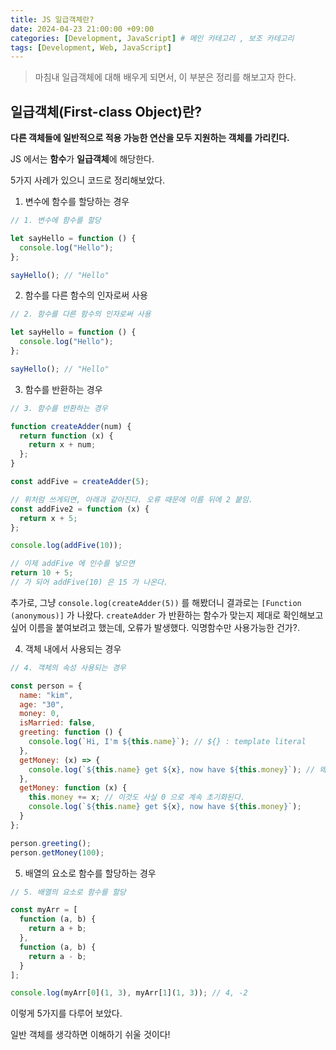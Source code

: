 ```yaml
---
title: JS 일급객체란?
date: 2024-04-23 21:00:00 +09:00
categories: [Development, JavaScript] # 메인 카테고리 , 보조 카테고리
tags: [Development, Web, JavaScript]
---
```


> 마침내 일급객체에 대해 배우게 되면서, 이 부분은 정리를 해보고자 한다.

## 일급객체(First-class Object)란?

**다른 객체들에 일반적으로 적용 가능한 연산을 모두 지원하는 객체를 가리킨다.**

JS 에서는 **함수**가 **일급객체**에 해당한다.

5가지 사례가 있으니 코드로 정리해보았다.

1. 변수에 함수를 할당하는 경우

```javascript
// 1. 변수에 함수를 할당

let sayHello = function () {
  console.log("Hello");
};

sayHello(); // "Hello"
```

2. 함수를 다른 함수의 인자로써 사용

```javascript
// 2. 함수를 다른 함수의 인자로써 사용

let sayHello = function () {
  console.log("Hello");
};

sayHello(); // "Hello"
```

3. 함수를 반환하는 경우

```javascript
// 3. 함수를 반환하는 경우

function createAdder(num) {
  return function (x) {
    return x + num;
  };
}

const addFive = createAdder(5);

// 위처럼 쓰게되면, 아래과 같아진다. 오류 때문에 이름 뒤에 2 붙임.
const addFive2 = function (x) {
  return x + 5;
};

console.log(addFive(10));

// 이제 addFive 에 인수를 넣으면
return 10 + 5;
// 가 되어 addFive(10) 은 15 가 나온다.
```

추가로, 그냥 `console.log(createAdder(5))` 를 해봤더니 결과로는 `[Function (anonymous)]` 가 나왔다. `createAdder` 가 반환하는 함수가 맞는지 제대로 확인해보고 싶어 이름을 붙여보려고 했는데, 오류가 발생했다. 익명함수만 사용가능한 건가?.

4. 객체 내에서 사용되는 경우

```javascript
// 4. 객체의 속성 사용되는 경우

const person = {
  name: "kim",
  age: "30",
  money: 0,
  isMarried: false,
  greeting: function () {
    console.log(`Hi, I'm ${this.name}`); // ${} : template literal
  },
  getMoney: (x) => {
    console.log(`${this.name} get ${x}, now have ${this.money}`); // 왜 안될까? -> arrow func 는 this 를 binding 하지 않는다고 한다. function keyword 를 썼을 때와 차이점.
  },
  getMoney: function (x) {
    this.money += x; // 이것도 사실 0 으로 계속 초기화된다.
    console.log(`${this.name} get ${x}, now have ${this.money}`);
  }
};

person.greeting();
person.getMoney(100);
```

5. 배열의 요소로 함수를 할당하는 경우

```javascript
// 5. 배열의 요소로 함수를 할당

const myArr = [
  function (a, b) {
    return a + b;
  },
  function (a, b) {
    return a - b;
  }
];

console.log(myArr[0](1, 3), myArr[1](1, 3)); // 4, -2
```

이렇게 5가지를 다루어 보았다.

일반 객체를 생각하면 이해하기 쉬울 것이다!
